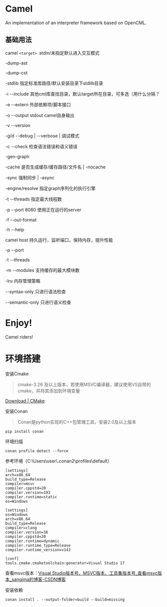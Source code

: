 # Camel

An implementation of an interpreter framework based on OpenCML.

## 基础用法

camel `<target> `stdin/未指定默认进入交互模式

-dump-ast

-dump-cst

-stdlib 指定标准库路径/默认安装目录下stdlib目录

-i --include 其他cml库查找目录，默认target所在目录，可多选（用什么分隔？

-e --extern 外部依赖项/脚本接口

-o --output stdout camel自身输出

-v --version

-g/d --debug | --verbose | 调试模式

-c --check 检查语法错误和语义错误

-gen-graph

-cache 是否生成缓存/缓存路径/文件名 | -nocache

-sync 强制同步 | -async

-engine/resolve 指定graph序列化的执行引擎

-t --threads 指定最大线程数

-p --port 8080 使用正在运行的server

-f --out-format

-h --help

camel host 持久运行，监听端口，保持内存，提升性能

-p --port

-t --threads

-m --modules 支持缓存的最大模块数

-lru 内存管理策略

--syntax-only 只进行语法检查

--semantic-only 只进行语义检查

# Enjoy!

Camel riders!

# 环境搭建

安装Cmake

> cmake-3.26 及以上版本，若使用MSVC编译器，建议使用VS自带的cmake，并将其添加到环境变量

[Download | CMake](https://cmake.org/download/)

安装Conan

> Conan是python实现的C++包管理工具，安装2.0及以上版本

```
pip install conan
```

环境扫描

```
conan profile detect --force
```

参考环境（C:\Users\user\\.conan2\profiles\default）

```MSVC
[settings]
arch=x86_64
build_type=Release
compiler=msvc
compiler.cppstd=20
compiler.version=193
compiler.runtime=static
os=Windows
```

```Clang
[settings]
os=Windows
arch=x86_64
build_type=Release
compiler=clang
compiler.version=16
compiler.cppstd=20
compiler.runtime=dynamic
compiler.runtime_type=Release
compiler.runtime_version=v143

[conf]
tools.cmake.cmaketoolchain:generator=Visual Studio 17
```

查看msvc版本：[Visual Studio版本号、MSVC版本、工具集版本号_查看msvc版本_sanqima的博客-CSDN博客](https://blog.csdn.net/sanqima/article/details/117849324)

安装依赖

```
conan install . --output-folder=build --build=missing
```
